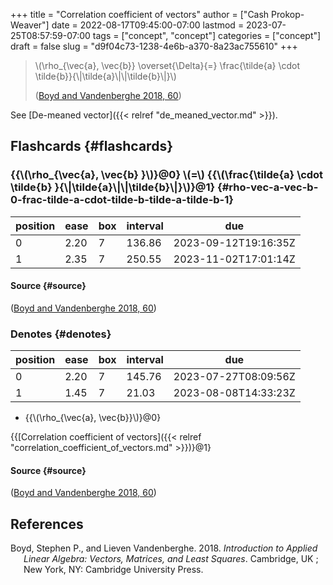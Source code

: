 +++
title = "Correlation coefficient of vectors"
author = ["Cash Prokop-Weaver"]
date = 2022-08-17T09:45:00-07:00
lastmod = 2023-07-25T08:57:59-07:00
tags = ["concept", "concept"]
categories = ["concept"]
draft = false
slug = "d9f04c73-1238-4e6b-a370-8a23ac755610"
+++

> \\(\rho\_{\vec{a}, \vec{b}} \overset{\Delta}{=} \frac{\tilde{a} \cdot \tilde{b}}{\\|\tilde{a}\\|\\|\tilde{b}\\|}\\)
>
> (<a href="#citeproc_bib_item_1">Boyd and Vandenberghe 2018, 60</a>)

See [De-meaned vector]({{< relref "de_meaned_vector.md" >}}).


## Flashcards {#flashcards}


### {{\\(\rho\_{\vec{a}, \vec{b} }\\)}@0} \\(=\\) {{\\(\frac{\tilde{a} \cdot \tilde{b} }{\\|\tilde{a}\\|\\|\tilde{b}\\|}\\)}@1} {#rho-vec-a-vec-b-0-frac-tilde-a-cdot-tilde-b-tilde-a-tilde-b-1}

| position | ease | box | interval | due                  |
|----------|------|-----|----------|----------------------|
| 0        | 2.20 | 7   | 136.86   | 2023-09-12T19:16:35Z |
| 1        | 2.35 | 7   | 250.55   | 2023-11-02T17:01:14Z |


#### Source {#source}

(<a href="#citeproc_bib_item_1">Boyd and Vandenberghe 2018, 60</a>)


### Denotes {#denotes}

| position | ease | box | interval | due                  |
|----------|------|-----|----------|----------------------|
| 0        | 2.20 | 7   | 145.76   | 2023-07-27T08:09:56Z |
| 1        | 1.45 | 7   | 21.03    | 2023-08-08T14:33:23Z |

-   {{\\(\rho\_{\vec{a}, \vec{b}}\\)}@0}

{{[Correlation coefficient of vectors]({{< relref "correlation_coefficient_of_vectors.md" >}})}@1}


#### Source {#source}

(<a href="#citeproc_bib_item_1">Boyd and Vandenberghe 2018, 60</a>)

## References

<style>.csl-entry{text-indent: -1.5em; margin-left: 1.5em;}</style><div class="csl-bib-body">
  <div class="csl-entry"><a id="citeproc_bib_item_1"></a>Boyd, Stephen P., and Lieven Vandenberghe. 2018. <i>Introduction to Applied Linear Algebra: Vectors, Matrices, and Least Squares</i>. Cambridge, UK ; New York, NY: Cambridge University Press.</div>
</div>
